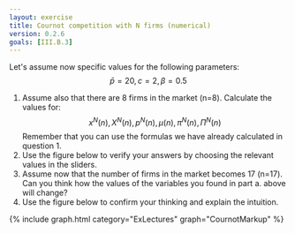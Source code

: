 ```yaml
---
layout: exercise
title: Cournot competition with N firms (numerical)
version: 0.2.6
goals: [III.B.3]
---
```


 
Let's assume now specific values for the following parameters:
      $$\bar{p}=20, c=2, \beta=0.5$$
      
1. Assume also that there are 8 firms in the market (n=8). Calculate the values for: $$x^N(n), X^N(n), p^N(n), \mu(n), \pi^N(n), \Pi^N(n)$$ Remember that you can use the formulas we have already calculated in question 1.
2. Use the figure below to verify your answers by choosing the relevant values in the sliders.
3. Assume now that the number of firms in the market becomes 17 (n=17). Can you think how the values of the variables you found in part a. above will change?
4. Use the figure below to confirm your thinking and explain the intuition. 


{% include graph.html category="ExLectures" graph="CournotMarkup" %}
